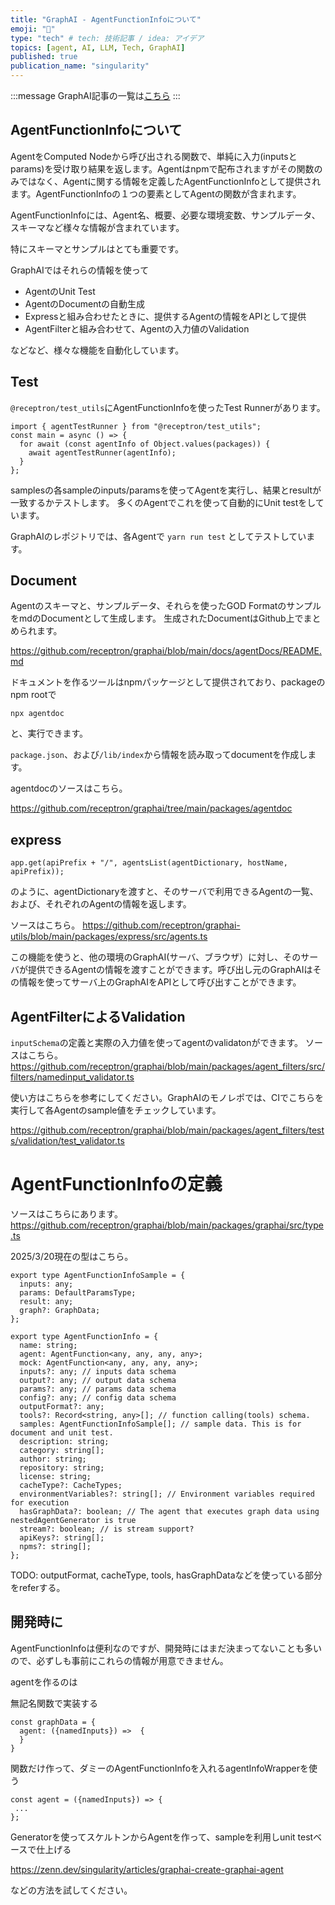 ```yaml
---
title: "GraphAI - AgentFunctionInfoについて"
emoji: "🤖"
type: "tech" # tech: 技術記事 / idea: アイデア
topics: [agent, AI, LLM, Tech, GraphAI]
published: true
publication_name: "singularity"
---
```


:::message
GraphAI記事の一覧は[こちら](https://zenn.dev/singularity/articles/graphai-index)
:::

## AgentFunctionInfoについて

AgentをComputed Nodeから呼び出される関数で、単純に入力(inputsとparams)を受け取り結果を返します。Agentはnpmで配布されますがその関数のみではなく、Agentに関する情報を定義したAgentFunctionInfoとして提供されます。AgentFunctionInfoの１つの要素としてAgentの関数が含まれます。

AgentFunctionInfoには、Agent名、概要、必要な環境変数、サンプルデータ、スキーマなど様々な情報が含まれています。

特にスキーマとサンプルはとても重要です。

GraphAIではそれらの情報を使って

- AgentのUnit Test
- AgentのDocumentの自動生成
- Expressと組み合わせたときに、提供するAgentの情報をAPIとして提供
- AgentFilterと組み合わせて、Agentの入力値のValidation

などなど、様々な機能を自動化しています。

## Test
`@receptron/test_utils`にAgentFunctionInfoを使ったTest Runnerがあります。

```
import { agentTestRunner } from "@receptron/test_utils";
const main = async () => {
  for await (const agentInfo of Object.values(packages)) {
    await agentTestRunner(agentInfo);
  }
};
```

samplesの各sampleのinputs/paramsを使ってAgentを実行し、結果とresultが一致するかテストします。
多くのAgentでこれを使って自動的にUnit testをしています。

GraphAIのレポジトリでは、各Agentで `yarn run test` としてテストしています。

## Document
Agentのスキーマと、サンプルデータ、それらを使ったGOD FormatのサンプルをmdのDocumentとして生成します。
生成されたDocumentはGithub上でまとめられます。

https://github.com/receptron/graphai/blob/main/docs/agentDocs/README.md

ドキュメントを作るツールはnpmパッケージとして提供されており、packageのnpm rootで

```
npx agentdoc
```

と、実行できます。

`package.json`、および`/lib/index`から情報を読み取ってdocumentを作成します。

agentdocのソースはこちら。

https://github.com/receptron/graphai/tree/main/packages/agentdoc

## express

```
app.get(apiPrefix + "/", agentsList(agentDictionary, hostName, apiPrefix));
```
のように、agentDictionaryを渡すと、そのサーバで利用できるAgentの一覧、および、それぞれのAgentの情報を返します。

ソースはこちら。
https://github.com/receptron/graphai-utils/blob/main/packages/express/src/agents.ts

この機能を使うと、他の環境のGraphAI(サーバ、ブラウザ）に対し、そのサーバが提供できるAgentの情報を渡すことができます。呼び出し元のGraphAIはその情報を使ってサーバ上のGraphAIをAPIとして呼び出すことができます。

## AgentFilterによるValidation

`inputSchema`の定義と実際の入力値を使ってagentのvalidatonができます。
ソースはこちら。
https://github.com/receptron/graphai/blob/main/packages/agent_filters/src/filters/namedinput_validator.ts

使い方はこちらを参考にしてください。GraphAIのモノレポでは、CIでこちらを実行して各Agentのsample値をチェックしています。

https://github.com/receptron/graphai/blob/main/packages/agent_filters/tests/validation/test_validator.ts


# AgentFunctionInfoの定義

ソースはこちらにあります。
https://github.com/receptron/graphai/blob/main/packages/graphai/src/type.ts

2025/3/20現在の型はこちら。

```
export type AgentFunctionInfoSample = {
  inputs: any;
  params: DefaultParamsType;
  result: any;
  graph?: GraphData;
};

export type AgentFunctionInfo = {
  name: string;
  agent: AgentFunction<any, any, any, any>;
  mock: AgentFunction<any, any, any, any>;
  inputs?: any; // inputs data schema
  output?: any; // output data schema
  params?: any; // params data schema
  config?: any; // config data schema
  outputFormat?: any;
  tools?: Record<string, any>[]; // function calling(tools) schema.
  samples: AgentFunctionInfoSample[]; // sample data. This is for document and unit test.
  description: string;
  category: string[];
  author: string;
  repository: string;
  license: string;
  cacheType?: CacheTypes;
  environmentVariables?: string[]; // Environment variables required for execution
  hasGraphData?: boolean; // The agent that executes graph data using nestedAgentGenerator is true
  stream?: boolean; // is stream support?
  apiKeys?: string[];
  npms?: string[];
};
```

TODO: outputFormat, cacheType, tools, hasGraphDataなどを使っている部分をreferする。

## 開発時に

AgentFunctionInfoは便利なのですが、開発時にはまだ決まってないことも多いので、必ずしも事前にこれらの情報が用意できません。

agentを作るのは

無記名関数で実装する

```
const graphData = {
  agent: ({namedInputs}) =>  {
  }
}
```

関数だけ作って、ダミーのAgentFunctionInfoを入れるagentInfoWrapperを使う

```
const agent = ({namedInputs}) => {
 ...
};
```

Generatorを使ってスケルトンからAgentを作って、sampleを利用しunit testベースで仕上げる

https://zenn.dev/singularity/articles/graphai-create-graphai-agent

などの方法を試してください。